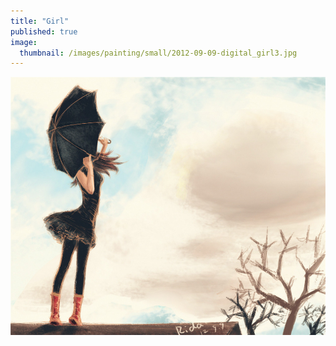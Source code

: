 ```yaml
---
title: "Girl"
published: true
image: 
  thumbnail: /images/painting/small/2012-09-09-digital_girl3.jpg
---
```

<img src="/images/painting/2012-09-09-digital_girl3.jpg">

